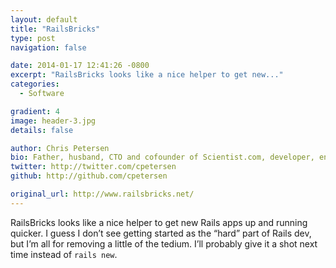 ```yaml
---
layout: default
title: "RailsBricks"
type: post
navigation: false

date: 2014-01-17 12:41:26 -0800
excerpt: "RailsBricks looks like a nice helper to get new..."
categories:
  - Software

gradient: 4
image: header-3.jpg
details: false

author: Chris Petersen
bio: Father, husband, CTO and cofounder of Scientist.com, developer, entrepreneur and technologist.
twitter: http://twitter.com/cpetersen
github: http://github.com/cpetersen

original_url: http://www.railsbricks.net/
---
```



RailsBricks looks like a nice helper to get new Rails apps up and running quicker. I guess I don’t see getting started as the “hard” part of Rails dev, but I’m all for removing a little of the tedium. I’ll probably give it a shot next time instead of `rails new`.
